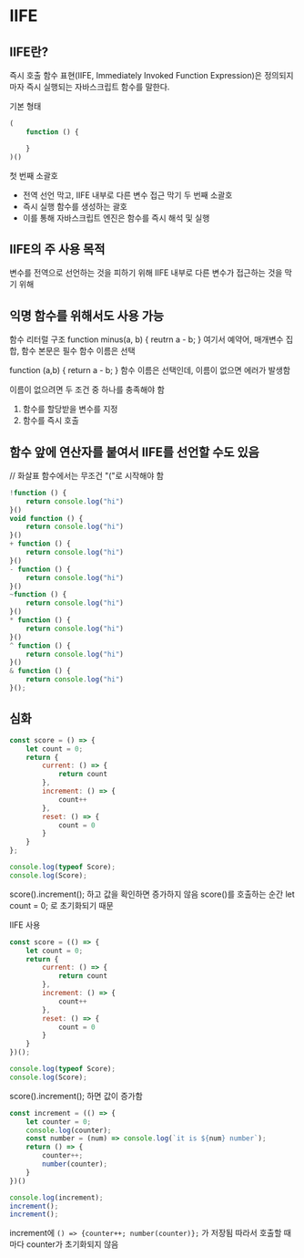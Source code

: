 # IIFE

## IIFE란?

즉시 호출 함수 표현(IIFE, Immediately Invoked Function Expression)은 정의되지마자 즉시 실행되는 자바스크립트 함수를 말한다.

기본 형태

```javascript
(
    function () {

    }
)()
```

첫 번째 소괄호

- 전역 선언 막고, IIFE 내부로 다른 변수 접근 막기
  두 번째 소괄호
- 즉시 실행 함수를 생성하는 괄호
- 이를 통해 자바스크립트 엔진은 함수를 즉시 해석 및 실행

## IIFE의 주 사용 목적

변수를 전역으로 선언하는 것을 피하기 위해
IIFE 내부로 다른 변수가 접근하는 것을 막기 위해

## 익명 함수를 위해서도 사용 가능

함수 리터럴 구조
function minus(a, b) {
reutrn a - b;
}
여기서 예약어, 매개변수 집합, 함수 본문은 필수
함수 이름은 선택

function (a,b) {
return a - b;
}
함수 이름은 선택인데, 이름이 없으면 에러가 발생함

이름이 없으려면 두 조건 중 하나를 충족해야 함

1. 함수를 할당받을 변수를 지정
2. 함수를 즉시 호출

## 함수 앞에 연산자를 붙여서 IIFE를 선언할 수도 있음

// 화살표 함수에서는 무조건 "("로 시작해야 함

```javascript
!function () {
    return console.log("hi")
}()
void function () {
    return console.log("hi")
}()
+ function () {
    return console.log("hi")
}()
- function () {
    return console.log("hi")
}()
~function () {
    return console.log("hi")
}()
* function () {
    return console.log("hi")
}()
^ function () {
    return console.log("hi")
}()
& function () {
    return console.log("hi")
}();
```

## 심화

```javascript
const score = () => {
    let count = 0;
    return {
        current: () => {
            return count
        },
        increment: () => {
            count++
        },
        reset: () => {
            count = 0
        }
    }
};

console.log(typeof Score);
console.log(Score);
```

score().increment(); 하고 값을 확인하면 증가하지 않음
score()를 호출하는 순간 let count = 0; 로 초기화되기 때문

IIFE 사용

```javascript
const score = (() => {
    let count = 0;
    return {
        current: () => {
            return count
        },
        increment: () => {
            count++
        },
        reset: () => {
            count = 0
        }
    }
})();

console.log(typeof Score);
console.log(Score);
```

score().increment(); 하면 값이 증가함

```javascript
const increment = (() => {
    let counter = 0;
    console.log(counter);
    const number = (num) => console.log(`it is ${num} number`);
    return () => {
        counter++;
        number(counter);
    }
})()

console.log(increment);
increment();
increment();
```

increment에 `() => {counter++; number(counter)};` 가 저장됨
따라서 호출할 때마다 counter가 초기화되지 않음
